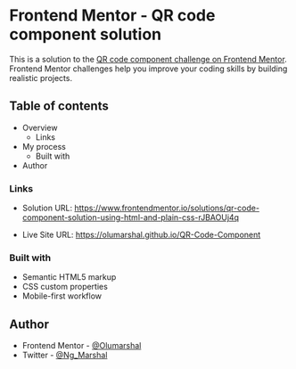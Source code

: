 # Frontend Mentor - QR code component solution

This is a solution to the [QR code component challenge on Frontend Mentor](https://www.frontendmentor.io/challenges/qr-code-component-iux_sIO_H). Frontend Mentor challenges help you improve your coding skills by building realistic projects. 

## Table of contents

- Overview
  - Links
- My process
  - Built with
- Author

### Links

- Solution URL: https://www.frontendmentor.io/solutions/qr-code-component-solution-using-html-and-plain-css-rJBAOUj4q

- Live Site URL: https://olumarshal.github.io/QR-Code-Component
### Built with

- Semantic HTML5 markup
- CSS custom properties
- Mobile-first workflow

## Author

- Frontend Mentor - [@Olumarshal](https://www.frontendmentor.io/profile/Olumarshal)
- Twitter - [@Ng_Marshal](https://www.twitter.com/Ng_Marshal)


